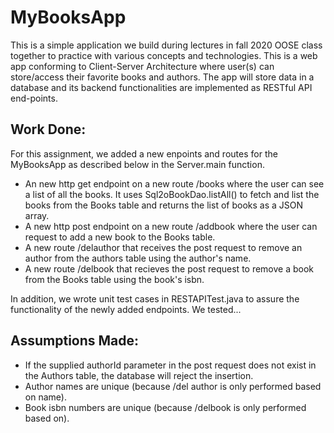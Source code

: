 # MyBooksApp

This is a simple application we build during lectures in fall 2020 OOSE class together to practice with various concepts and technologies. This is a web app conforming to Client-Server Architecture where user(s) can store/access their favorite books and authors. The app
will store data in a database and its backend functionalities are implemented as RESTful API end-points.

## Work Done:
For this assignment, we added a new enpoints and routes for the MyBooksApp as described below in the Server.main function.

- An new  http get endpoint on a new route /books where the user can see a list of all the books. It uses Sql2oBookDao.listAll() to fetch and list the books from the Books table and returns the list of books as a JSON array. 
- A new http post endpoint on a new route /addbook where the user can request to add a new book to the Books table. 
- A new route /delauthor that receives the post request to remove an author from the authors table using the author's name.
- A new route /delbook that recieves the post request to remove a book from the Books table using the book's isbn.

In addition, we wrote unit test cases in RESTAPITest.java to assure the functionality of the newly added endpoints.
We tested...

## Assumptions Made:
- If the supplied authorId parameter in the post request does not exist in the Authors table, the database will reject the insertion.
- Author names are unique (because /del author is only performed based on name).
- Book isbn numbers are unique (because /delbook is only performed based on).
